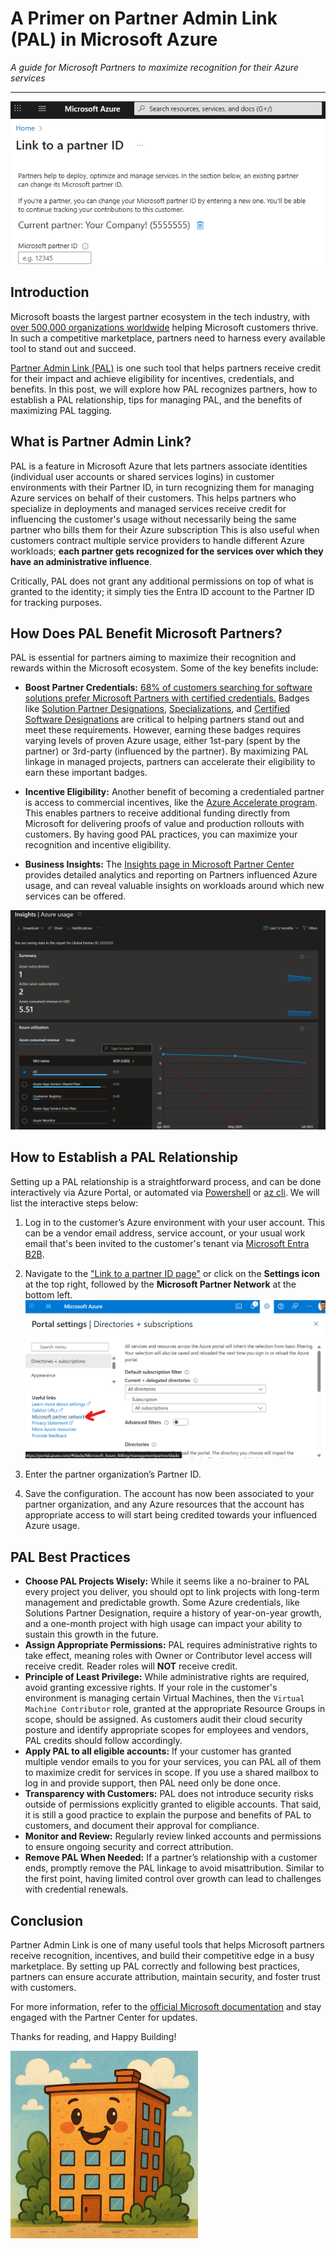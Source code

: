 # A Primer on Partner Admin Link (PAL) in Microsoft Azure

*A guide for Microsoft Partners to maximize recognition for their Azure services*

---

![Partner Admin Link can be configured in the Microsoft Azure Portal](../assets/images/2025-08-08-Primer-Partner-Admin-Link/pal-config-screenshot.png)

## Introduction

Microsoft boasts the largest partner ecosystem in the tech industry, with [over 500,000 organizations worldwide](https://blogs.microsoft.com/blog/2025/03/24/microsoft-at-50-the-journey-and-future-of-the-partner-ecosystem/) helping Microsoft customers thrive. In such a competitive marketplace, partners need to harness every available tool to stand out and succeed. 

[Partner Admin Link (PAL)](https://learn.microsoft.com/en-us/azure/cost-management-billing/manage/link-partner-id) is one such tool that helps partners receive credit for their impact and achieve eligibility for incentives, credentials, and benefits. In this post, we will explore how PAL recognizes partners, how to establish a PAL relationship, tips for managing PAL, and the benefits of maximizing PAL tagging.

## What is Partner Admin Link?

PAL is a feature in Microsoft Azure that lets partners associate identities (individual user accounts or shared services logins) in customer environments with their Partner ID, in turn recognizing them for managing Azure services on behalf of their customers. This helps partners who specialize in deployments and managed services receive credit for influencing the customer's usage without necessarily being the same partner who bills them for their Azure subscription This is also useful when customers contract multiple service providers to handle different Azure workloads; **each partner gets recognized for the services over which they have an administrative influence**.

Critically, PAL does not grant any additional permissions on top of what is granted to the identity; it simply ties the Entra ID account to the Partner ID for tracking purposes.

## How Does PAL Benefit Microsoft Partners?

PAL is essential for partners aiming to maximize their recognition and rewards within the Microsoft ecosystem. Some of the key benefits include:

- **Boost Partner Credentials:** [68% of customers searching for software solutions prefer Microsoft Partners with certified credentials.](https://learn.microsoft.com/en-us/partner-center/referrals/solutions-partner-certified-software-designations-benefits#overview-of-benefits) Badges like [Solution Partner Designations](https://learn.microsoft.com/en-us/partner-center/membership/introduction-to-pcs), [Specializations](https://learn.microsoft.com/en-us/partner-center/membership/specializations), and [Certified Software Designations](https://learn.microsoft.com/en-us/partner-center/referrals/solutions-partner-certified-software-designations-introduction) are critical to helping partners stand out and meet these requirements. However, earning these badges requires varying levels of proven Azure usage, either 1st-pary (spent by the partner) or 3rd-party (influenced by the partner). By maximizing PAL linkage in managed projects, partners can accelerate their eligibility to earn these important badges.

- **Incentive Eligibility:** Another benefit of becoming a credentialed partner is access to commercial incentives, like the [Azure Accelerate program](https://partner.microsoft.com/en-us/partnership/azure-offerings). This enables partners to receive additional funding directly from Microsoft for delivering proofs of value and production rollouts with customers. By having good PAL practices, you can maximize your recognition and incentive eligibility.

- **Business Insights:** The [Insights page in Microsoft Partner Center](https://partner.microsoft.com/en-us/dashboard/insights/partnerinsights/azureusage) provides detailed analytics and reporting on Partners influenced Azure usage, and can reveal valuable insights on workloads around which new services can be offered.

![Screenshot of a Partner's influenced Azure usage.](../assets/images/2025-08-08-Primer-Partner-Admin-Link/pal-insights.png)


## How to Establish a PAL Relationship

Setting up a PAL relationship is a straightforward process, and can be done interactively via Azure Portal, or automated via [Powershell](https://learn.microsoft.com/en-us/azure/cost-management-billing/manage/link-partner-id#use-powershell-to-link-to-a-new-partner-id) or [az cli](https://learn.microsoft.com/en-us/azure/cost-management-billing/manage/link-partner-id#use-the-azure-cli-to-link-to-a-new-partner-id). We will list the interactive steps below:

1. Log in to the customer’s Azure environment with your user account. This can be a vendor email address, service account, or your usual work email that's been invited to the customer's tenant via [Microsoft Entra B2B](https://learn.microsoft.com/en-us/entra/external-id/user-properties).

2. Navigate to the ["Link to a partner ID page"](https://portal.azure.com/#view/Microsoft_Azure_Billing/ManagementPartnerBlade) or click on the **Settings icon** at the top right, followed by the **Microsoft Partner Network** at the bottom left.
![Find the link in the Azure Portal](../assets/images/2025-08-08-Primer-Partner-Admin-Link/pal-portal.png)

3. Enter the partner organization’s Partner ID.

4. Save the configuration. The account has now been associated to your partner organization, and any Azure resources that the account has appropriate access to will start being credited towards your influenced Azure usage.


## PAL Best Practices

- **Choose PAL Projects Wisely:** While it seems like a no-brainer to PAL every project you deliver, you should opt to link projects with long-term management and predictable growth. Some Azure credentials, like Solutions Partner Designation, require a history of year-on-year growth, and a one-month project with high usage can impact your ability to sustain this growth in the future.
- **Assign Appropriate Permissions:** PAL requires administrative rights to take effect, meaning roles with Owner or Contributor level access will receive credit. Reader roles will **NOT** receive credit.
- **Principle of Least Privilege:** While administrative rights are required, avoid granting excessive rights. If your role in the customer's environment is managing certain Virtual Machines, then the `Virtual Machine Contributor` role, granted at the appropriate Resource Groups in scope, should be assigned. As customers audit their cloud security posture and identify appropriate scopes for employees and vendors, PAL credits should follow accordingly.
- **Apply PAL to all eligible accounts:** If your customer has granted multiple vendor emails to you for your services, you can PAL all of them to maximize credit for services in scope. If you use a shared mailbox to log in and provide support, then PAL need only be done once.
- **Transparency with Customers:** PAL does not introduce security risks outside of permissions explicitly granted to eligible accounts. That said, it is still a good practice to explain the purpose and benefits of PAL to customers, and document their approval for compliance.
- **Monitor and Review:** Regularly review linked accounts and permissions to ensure ongoing security and correct attribution.
- **Remove PAL When Needed:** If a partner’s relationship with a customer ends, promptly remove the PAL linkage to avoid misattribution. Similar to the first point, having limited control over growth can lead to challenges with credential renewals.

## Conclusion

Partner Admin Link is one of many useful tools that helps Microsoft partners receive recognition, incentives, and build their competitive edge in a busy marketplace. By setting up PAL correctly and following best practices, partners can ensure accurate attribution, maintain security, and foster trust with customers. 

For more information, refer to the [official Microsoft documentation](https://learn.microsoft.com/en-us/azure/cost-management-billing/manage/link-partner-id) and stay engaged with the Partner Center for updates.

Thanks for reading, and Happy Building!

<img src="../assets/images/happy-building.png" alt="Happy Building" width="300"/>